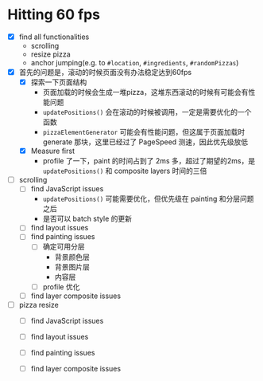 # Hitting 60 fps

* [x] find all functionalities
  * scrolling
  * resize pizza
  * anchor jumping(e.g. to `#location`, `#ingredients`, `#randomPizzas`)
* [x] 首先的问题是，滚动的时候页面没有办法稳定达到60fps
  * [x] 探索一下页面结构
    * 页面加载的时候会生成一堆pizza，这堆东西滚动的时候有可能会有性能问题
    * `updatePositions()` 会在滚动的时候被调用，一定是需要优化的一个函数
    * `pizzaElementGenerator` 可能会有性能问题，但这属于页面加载时 generate 那块，这里已经过了 PageSpeed 测速，因此优先级放低
  * [x] Measure first
    * profile 了一下，paint 的时间占到了 2ms 多，超过了期望的2ms，是 `updatePositions()` 和 composite layers 时间的三倍
* [ ] scrolling
  * [ ] find JavaScript issues 
    * `updatePositions()` 可能需要优化，但优先级在 painting 和分层问题之后
    * 是否可以 batch style 的更新
  * [ ] find layout issues  
  * [ ] find painting issues
    * [ ] 确定可用分层
      * 背景颜色层
      * 背景图片层
      * 内容层
    * [ ] profile 优化
  * [ ] find layer composite issues
* [ ] pizza resize 
  * [ ] find JavaScript issues 
  * [ ] find layout issues  
  * [ ] find painting issues
  * [ ] find layer composite issues
  